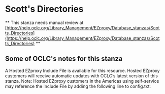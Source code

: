 # Scott's Directories
** This stanza needs manual review at [https://help.oclc.org/Library_Management/EZproxy/Database_stanzas/Scotts_Directories](https://help.oclc.org/Library_Management/EZproxy/Database_stanzas/Scotts_Directories) **

## Some of OCLC's notes for this stanza

A Hosted EZproxy Include File is available for this resource. Hosted EZproxy customers will receive automatic updates with OCLC&rsquo;s latest version of this stanza. Note: Hosted EZproxy customers in the Americas using self-service may reference the Include File by adding the following line to config.txt:

&nbsp;

&nbsp;
